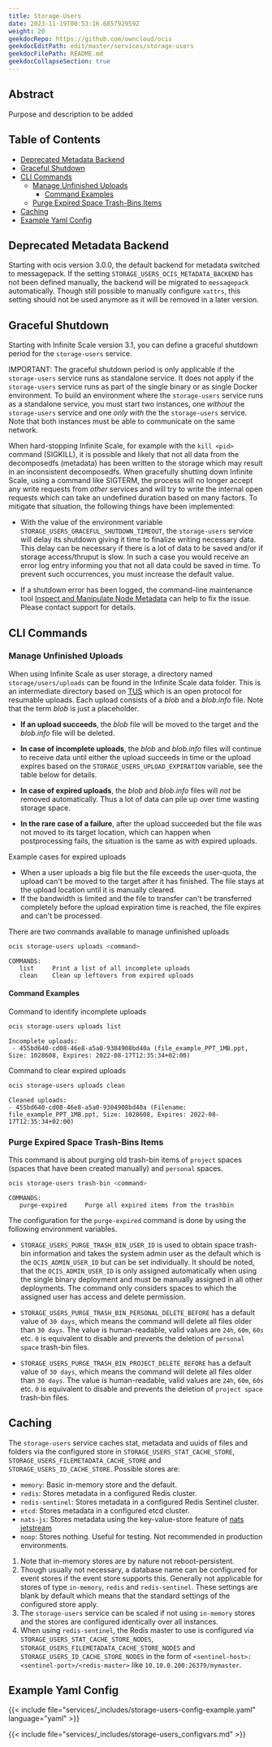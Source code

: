 ```yaml
---
title: Storage-Users
date: 2023-11-19T00:53:16.685792959Z
weight: 20
geekdocRepo: https://github.com/owncloud/ocis
geekdocEditPath: edit/master/services/storage-users
geekdocFilePath: README.md
geekdocCollapseSection: true
---
```


<!-- Do not edit this file, it is autogenerated. Edit the service README.md instead -->

## Abstract


Purpose and description to be added


## Table of Contents

* [Deprecated Metadata Backend](#deprecated-metadata-backend)
* [Graceful Shutdown](#graceful-shutdown)
* [CLI Commands](#cli-commands)
  * [Manage Unfinished Uploads](#manage-unfinished-uploads)
    * [Command Examples](#command-examples)
  * [Purge Expired Space Trash-Bins Items](#purge-expired-space-trash-bins-items)
* [Caching](#caching)
* [Example Yaml Config](#example-yaml-config)

## Deprecated Metadata Backend

Starting with ocis version 3.0.0, the default backend for metadata switched to messagepack. If the setting `STORAGE_USERS_OCIS_METADATA_BACKEND` has not been defined manually, the backend will be migrated to `messagepack` automatically. Though still possible to manually configure `xattrs`, this setting should not be used anymore as it will be removed in a later version.

## Graceful Shutdown

Starting with Infinite Scale version 3.1, you can define a graceful shutdown period for the `storage-users` service.

IMPORTANT: The graceful shutdown period is only applicable if the `storage-users` service runs as standalone service. It does not apply if the `storage-users` service runs as part of the single binary or as single Docker environment. To build an environment where the `storage-users` service runs as a standalone service, you must start two instances, one _without_ the `storage-users` service and one _only with_ the the `storage-users` service. Note that both instances must be able to communicate on the same network. 

When hard-stopping Infinite Scale, for example with the `kill <pid>` command (SIGKILL), it is possible and likely that not all data from the decomposedfs (metadata) has been written to the storage which may result in an inconsistent decomposedfs. When gracefully shutting down Infinite Scale, using a command like SIGTERM, the process will no longer accept any write requests from _other_ services and will try to write the internal open  requests which can take an undefined duration based on many factors. To mitigate that situation, the following things have been implemented:

*   With the value of the environment variable `STORAGE_USERS_GRACEFUL_SHUTDOWN_TIMEOUT`, the `storage-users` service will delay its shutdown giving it time to finalize writing necessary data. This delay can be necessary if there is a lot of data to be saved and/or if storage access/thruput is slow. In such a case you would receive an error log entry informing you that not all data could be saved in time. To prevent such occurrences, you must increase the default value.

*   If a shutdown error has been logged, the command-line maintenance tool [Inspect and Manipulate Node Metadata](https://doc.owncloud.com/ocis/next/maintenance/commands/commands.html#inspect-and-manipulate-node-metadata) can help to fix the issue. Please contact support for details. 

## CLI Commands

### Manage Unfinished Uploads

<!-- referencing: [oCIS FS] clean up aborted uploads https://github.com/owncloud/ocis/issues/2622 -->

When using Infinite Scale as user storage, a directory named `storage/users/uploads` can be found in the Infinite Scale data folder. This is an intermediate directory based on [TUS](https://tus.io) which is an open protocol for resumable uploads. Each upload consists of a _blob_ and a _blob.info_ file. Note that the term _blob_ is just a placeholder.

*   **If an upload succeeds**, the _blob_ file will be moved to the target and the _blob.info_ file will be deleted.

*   **In case of incomplete uploads**, the _blob_ and _blob.info_ files will continue to receive data until either the upload succeeds in time or the upload expires based on the `STORAGE_USERS_UPLOAD_EXPIRATION` variable, see the table below for details.

*   **In case of expired uploads**, the _blob_ and _blob.info_ files will _not_ be removed automatically. Thus a lot of data can pile up over time wasting storage space.

*   **In the rare case of a failure**, after the upload succeeded but the file was not moved to its target location, which can happen when postprocessing fails, the situation is the same as with expired uploads.

Example cases for expired uploads

*   When a user uploads a big file but the file exceeds the user-quota, the upload can't be moved to the target after it has finished. The file stays at the upload location until it is manually cleared.
*   If the bandwidth is limited and the file to transfer can't be transferred completely before the upload expiration time is reached, the file expires and can't be processed. 

There are two commands available to manage unfinished uploads

```bash
ocis storage-users uploads <command>
```

```plaintext
COMMANDS:
   list     Print a list of all incomplete uploads
   clean    Clean up leftovers from expired uploads
```

#### Command Examples

Command to identify incomplete uploads

```bash
ocis storage-users uploads list
```

```plaintext
Incomplete uploads:
 - 455bd640-cd08-46e8-a5a0-9304908bd40a (file_example_PPT_1MB.ppt, Size: 1028608, Expires: 2022-08-17T12:35:34+02:00)
```

Command to clear expired uploads
```bash
ocis storage-users uploads clean
```

```plaintext
Cleaned uploads:
- 455bd640-cd08-46e8-a5a0-9304908bd40a (Filename: file_example_PPT_1MB.ppt, Size: 1028608, Expires: 2022-08-17T12:35:34+02:00)
```

### Purge Expired Space Trash-Bins Items

<!-- referencing: https://github.com/owncloud/ocis/pull/5500 -->

This command is about purging old trash-bin items of `project` spaces (spaces that have been created manually) and `personal` spaces.

```bash
ocis storage-users trash-bin <command>
```

```plaintext
COMMANDS:
   purge-expired     Purge all expired items from the trashbin
```

The configuration for the `purge-expired` command is done by using the following environment variables.

*   `STORAGE_USERS_PURGE_TRASH_BIN_USER_ID` is used to obtain space trash-bin information and takes the system admin user as the default which is the `OCIS_ADMIN_USER_ID` but can be set individually. It should be noted, that the `OCIS_ADMIN_USER_ID` is only assigned automatically when using the single binary deployment and must be manually assigned in all other deployments. The command only considers spaces to which the assigned user has access and delete permission.

*   `STORAGE_USERS_PURGE_TRASH_BIN_PERSONAL_DELETE_BEFORE` has a default value of `30 days`, which means the command will delete all files older than `30 days`. The value is human-readable, valid values are `24h`, `60m`, `60s` etc. `0` is equivalent to disable and prevents the deletion of `personal space` trash-bin files.

*   `STORAGE_USERS_PURGE_TRASH_BIN_PROJECT_DELETE_BEFORE` has a default value of `30 days`, which means the command will delete all files older than `30 days`. The value is human-readable, valid values are `24h`, `60m`, `60s` etc. `0` is equivalent to disable and prevents the deletion of `project space` trash-bin files.

## Caching

The `storage-users` service caches stat, metadata and uuids of files and folders via the configured store in `STORAGE_USERS_STAT_CACHE_STORE`, `STORAGE_USERS_FILEMETADATA_CACHE_STORE` and `STORAGE_USERS_ID_CACHE_STORE`. Possible stores are:
  -   `memory`: Basic in-memory store and the default.
  -   `redis`: Stores metadata in a configured Redis cluster.
  -   `redis-sentinel`: Stores metadata in a configured Redis Sentinel cluster.
  -   `etcd`: Stores metadata in a configured etcd cluster.
  -   `nats-js`: Stores metadata using the key-value-store feature of [nats jetstream](https://docs.nats.io/nats-concepts/jetstream/key-value-store)
  -   `noop`: Stores nothing. Useful for testing. Not recommended in production environments.

1.  Note that in-memory stores are by nature not reboot-persistent.
2.  Though usually not necessary, a database name can be configured for event stores if the event store supports this. Generally not applicable for stores of type `in-memory`, `redis` and `redis-sentinel`. These settings are blank by default which means that the standard settings of the configured store apply.
3.  The `storage-users` service can be scaled if not using `in-memory` stores and the stores are configured identically over all instances.
4.  When using `redis-sentinel`, the Redis master to use is configured via `STORAGE_USERS_STAT_CACHE_STORE_NODES`, `STORAGE_USERS_FILEMETADATA_CACHE_STORE_NODES` and `STORAGE_USERS_ID_CACHE_STORE_NODES` in the form of `<sentinel-host>:<sentinel-port>/<redis-master>` like `10.10.0.200:26379/mymaster`.
## Example Yaml Config
{{< include file="services/_includes/storage-users-config-example.yaml"  language="yaml" >}}

{{< include file="services/_includes/storage-users_configvars.md" >}}

